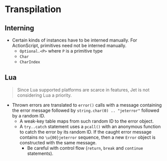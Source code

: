 # Transpilation

## Interning

* Certain kinds of instances have to be interned manually. For ActionScript, primitives need not be interned manually.
  * `Optional.<P>` where `P` is a primitive type
  * `Char`
  * `CharIndex`

## Lua

> Since Lua supported platforms are scarce in features, Jet is not considering Lua a priority.

* Thrown errors are translated to `error()` calls with a message containing the error message followed by `string.char(0) .. "jeterror"` followed by a random ID.
  * A weak-key table maps from such random ID to the error object.
  * A `try..catch` statement uses a `pcall()` with an anonymous function to catch the error by its random ID. If the caught error message contains no `\u{00}jeterror` sequence, then a new `Error` object is constructed with the same message.
    * Be careful with control flow (`return`, `break` and `continue` statements).